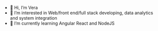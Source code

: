- 👋 Hi, I’m Vera
- 👀 I’m interested in Web/front end/full stack developing, data analytics and system integration
- 🌱 I’m currently learning Angular React and NodeJS


<!---
wtt4477/wtt4477 is a ✨ special ✨ repository because its `README.md` (this file) appears on your GitHub profile.
You can click the Preview link to take a look at your changes.
--->
